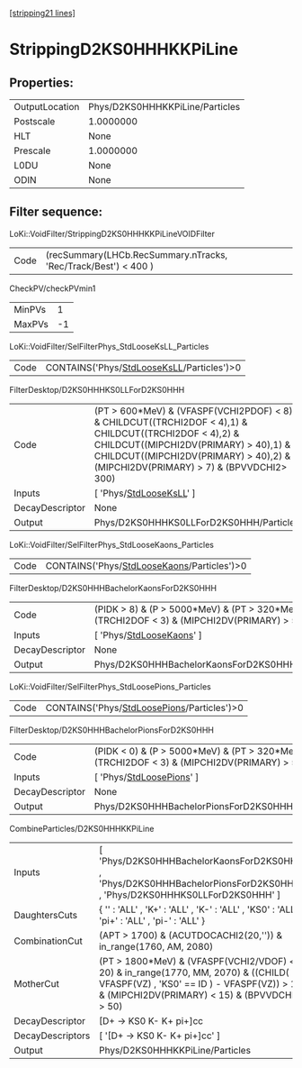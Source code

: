 [[stripping21 lines]](./stripping21-index)

# StrippingD2KS0HHHKKPiLine

## Properties:

|                |                                 |
|----------------|---------------------------------|
| OutputLocation | Phys/D2KS0HHHKKPiLine/Particles |
| Postscale      | 1.0000000                       |
| HLT            | None                            |
| Prescale       | 1.0000000                       |
| L0DU           | None                            |
| ODIN           | None                            |

## Filter sequence:

LoKi::VoidFilter/StrippingD2KS0HHHKKPiLineVOIDFilter

|      |                                                                 |
|------|-----------------------------------------------------------------|
| Code | (recSummary(LHCb.RecSummary.nTracks, 'Rec/Track/Best') \< 400 ) |

CheckPV/checkPVmin1

|        |     |
|--------|-----|
| MinPVs | 1   |
| MaxPVs | -1  |

LoKi::VoidFilter/SelFilterPhys_StdLooseKsLL_Particles

|      |                                                                                          |
|------|------------------------------------------------------------------------------------------|
| Code | CONTAINS('Phys/[StdLooseKsLL](./stripping21-commonparticles-stdlooseksll)/Particles')\>0 |

FilterDesktop/D2KS0HHHKS0LLForD2KS0HHH

|                 |                                                                                                                                                                                                                                             |
|-----------------|---------------------------------------------------------------------------------------------------------------------------------------------------------------------------------------------------------------------------------------------|
| Code            | (PT \> 600\*MeV) & (VFASPF(VCHI2PDOF) \< 8) & CHILDCUT((TRCHI2DOF \< 4),1) & CHILDCUT((TRCHI2DOF \< 4),2) & CHILDCUT((MIPCHI2DV(PRIMARY) \> 40),1) & CHILDCUT((MIPCHI2DV(PRIMARY) \> 40),2) & (MIPCHI2DV(PRIMARY) \> 7) & (BPVVDCHI2\> 300) |
| Inputs          | [ 'Phys/[StdLooseKsLL](./stripping21-commonparticles-stdlooseksll)' ]                                                                                                                                                                     |
| DecayDescriptor | None                                                                                                                                                                                                                                        |
| Output          | Phys/D2KS0HHHKS0LLForD2KS0HHH/Particles                                                                                                                                                                                                     |

LoKi::VoidFilter/SelFilterPhys_StdLooseKaons_Particles

|      |                                                                                            |
|------|--------------------------------------------------------------------------------------------|
| Code | CONTAINS('Phys/[StdLooseKaons](./stripping21-commonparticles-stdloosekaons)/Particles')\>0 |

FilterDesktop/D2KS0HHHBachelorKaonsForD2KS0HHH

|                 |                                                                                                  |
|-----------------|--------------------------------------------------------------------------------------------------|
| Code            | (PIDK \> 8) & (P \> 5000\*MeV) & (PT \> 320\*MeV) & (TRCHI2DOF \< 3) & (MIPCHI2DV(PRIMARY) \> 5) |
| Inputs          | [ 'Phys/[StdLooseKaons](./stripping21-commonparticles-stdloosekaons)' ]                        |
| DecayDescriptor | None                                                                                             |
| Output          | Phys/D2KS0HHHBachelorKaonsForD2KS0HHH/Particles                                                  |

LoKi::VoidFilter/SelFilterPhys_StdLoosePions_Particles

|      |                                                                                            |
|------|--------------------------------------------------------------------------------------------|
| Code | CONTAINS('Phys/[StdLoosePions](./stripping21-commonparticles-stdloosepions)/Particles')\>0 |

FilterDesktop/D2KS0HHHBachelorPionsForD2KS0HHH

|                 |                                                                                                  |
|-----------------|--------------------------------------------------------------------------------------------------|
| Code            | (PIDK \< 0) & (P \> 5000\*MeV) & (PT \> 320\*MeV) & (TRCHI2DOF \< 3) & (MIPCHI2DV(PRIMARY) \> 5) |
| Inputs          | [ 'Phys/[StdLoosePions](./stripping21-commonparticles-stdloosepions)' ]                        |
| DecayDescriptor | None                                                                                             |
| Output          | Phys/D2KS0HHHBachelorPionsForD2KS0HHH/Particles                                                  |

CombineParticles/D2KS0HHHKKPiLine

|                  |                                                                                                                                                                                       |
|------------------|---------------------------------------------------------------------------------------------------------------------------------------------------------------------------------------|
| Inputs           | [ 'Phys/D2KS0HHHBachelorKaonsForD2KS0HHH' , 'Phys/D2KS0HHHBachelorPionsForD2KS0HHH' , 'Phys/D2KS0HHHKS0LLForD2KS0HHH' ]                                                             |
| DaughtersCuts    | { '' : 'ALL' , 'K+' : 'ALL' , 'K-' : 'ALL' , 'KS0' : 'ALL' , 'pi+' : 'ALL' , 'pi-' : 'ALL' }                                                                                          |
| CombinationCut   | (APT \> 1700) & (ACUTDOCACHI2(20,'')) & in_range(1760, AM, 2080)                                                                                                                      |
| MotherCut        | (PT \> 1800\*MeV) & (VFASPF(VCHI2/VDOF) \< 20) & in_range(1770, MM, 2070) & ((CHILD( VFASPF(VZ) , 'KS0' == ID ) - VFASPF(VZ)) \> 10) & (MIPCHI2DV(PRIMARY) \< 15) & (BPVVDCHI2 \> 50) |
| DecayDescriptor  | [D+ -\> KS0 K- K+ pi+]cc                                                                                                                                                            |
| DecayDescriptors | [ '[D+ -\> KS0 K- K+ pi+]cc' ]                                                                                                                                                    |
| Output           | Phys/D2KS0HHHKKPiLine/Particles                                                                                                                                                       |
